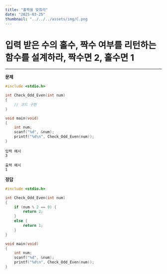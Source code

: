 ```yaml
---
title: "홀짝을 맞춰라" 
date: "2025-03-25"
thumbnail: "../../../assets/img/C.png
---
```


#  입력 받은 수의 홀수, 짝수 여부를 리턴하는 함수를 설계하라, 짝수면 2, 홀수면 1
---

**문제**

```c
#include <stdio.h>

int Check_Odd_Even(int num)
{
	// 코드 구현
}

void main(void)
{
	int num;
	scanf("%d", &num);
	printf("%d\n", Check_Odd_Even(num));
}
```

```
입력 예시
3
```

```
출력 예시
1
```

**정답**
```c 
#include <stdio.h>

int Check_Odd_Even(int num)
{
	if (num % 2 == 0) {
		return 2;
	}
	else {
		return 1;
	}
}

void main(void)
{
	int num;
	scanf("%d", &num);
	printf("%d\n", Check_Odd_Even(num));
}
```

